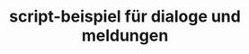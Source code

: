 ---
layout: article
title: script-beispiel für dialoge und meldungen
description: 
  - Mit diesem Script-Beispiel können Sie unterschiedliche Dialoge und Meldungen erstellen und verwenden.
lang: de
weight: 50
isDraft: false
ref: Script_Dialogs_and_Messages
category:
  - Script
  - Scripting
image: Script_Dialogs_and_Messages_EN.png
download: Script_Dialogs_and_Messages_EN.pbmx
overview_description:
overview_benefits:
overview_data_sources:
---